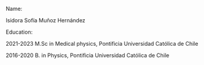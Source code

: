 Name: 

   Isidora Sofía Muñoz Hernández
   
Education: 

   2021-2023 M.Sc in Medical physics,
             Pontificia Universidad Católica de Chile

   2016-2020 B. in Physics,
             Pontificia Universidad Católica de Chile

